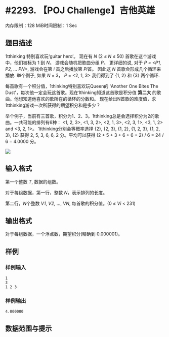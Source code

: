 # #2293. 【POJ Challenge】吉他英雄

内存限制：128 MiB时间限制：1 Sec

## 题目描述

1tthinking 特别喜欢玩&lsquo;guitar hero&rsquo;。 现在有 *N* (2 &le; *N* &le; 50) 首歌在这个游戏中，他们被标为 1 到 *N*。 游戏会随机把歌曲分组 *P*。 更详细的说, 对于 *P = <P1, P2, ... PN>*, 游戏会在第 *i* 首之后播放第 *Pi*首。 因此这 *N* 首歌会形成几个循环来播放. 举个例子, 如果 *N* = 3， *P* = <2, 1, 3> 我们得到了 {1, 2} 和 {3} 两个循环.

每首歌有一个积分值，1thinking特别喜欢玩Queen的 'Another One Bites The Dust'，每次他一定会玩这首歌。现在1thinking知道这首歌是积分值 **第二大** 的歌曲。他想知道他喜欢的歌所在的循环的分数和。 现在给出N首歌的难度值，求1tthinking游戏一次所获得的期望积分和是多少？

举个例子，当前有三首歌，积分为1、2、3。1tthinking总是会选择积分为2的歌曲。一共可能的排列有6种： <1, 2, 3>, <1, 3, 2>, <2, 1, 3>, <2, 3, 1>, <3, 1, 2> and <3, 2, 1>。 1tthinking分别会等概率选择 {2}, {2, 3}, {1, 2}, {1, 2, 3}, {1, 2, 3}, {2} 获得 2, 5, 3, 6, 6, 2 分。平均可以获得 (2 + 5 + 3 + 6 + 6 + 2) / 6 = 24 / 6 = 4.0000 分。

![](http://media.openjudge.cn/images/g3203_1.jpg)

## 输入格式

  

第一个整数 *T*, 数据的组数。

对于每组数据，第一行，整数 *N*，表示排列的长度。

第二行，*N*个整数 *V1*, *V2*, ..., *VN*, 每首歌的积分值。(0 &le; *Vi* < 231)

## 输出格式

对于每组数据，一个浮点数，期望积分(精确到 0.000001)。

## 样例

### 样例输入

    
    1
    3
    1 2 3
    

### 样例输出

    
    
    4.000000
    

## 数据范围与提示
